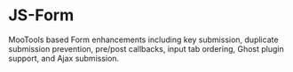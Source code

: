JS-Form
=======

MooTools based Form enhancements including key submission, duplicate submission prevention, pre/post callbacks, input tab ordering, Ghost plugin support, and Ajax submission.